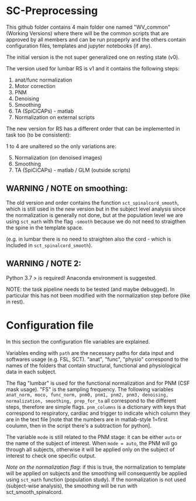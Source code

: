 # SC-Preprocessing

This github folder contains 4 main folder one named "WV_common" (Working Versions) where there will be the common scripts that are approved by all members and can be run propeprly and the others contain configuration files, templates and jupyter notebooks (if any).

The initial version is the not super generalized one on resting state (v0).

The version used for lumbar RS is v1 and it contains the following steps:
1) anat/func normalization
2) Motor correction
3) PNM
4) Denoising 
5) Smoothing
6) TA (SpiCiCAPs) - matlab
7) Normalization on external scripts 

The new version for RS has a different order that can be implemented in task too (to be consistent):

1 to 4 are unaltered so the only variations are:

5) Normalization (on denoised images)
6) Smoothing
7) TA (SpiCiCAPs) - matlab / GLM (outside scripts)

## WARNING / NOTE on smoothing:
The old version and order contains the function `sct_spinalcord_smooth`, which is still used in the new version but in the subject level analysis since the normalization is generally not done, but at the population level we are using `sct_math` with the flag `-smooth` because we do not need to straigthen the spine in the template space.

(e.g. in lumbar there is no need to straighten also the cord - which is included in `sct_spinalcord_smooth`).

## WARNING / NOTE 2:
Python 3.7 > is required! Anaconda environment is suggested.

NOTE: the task pipeline needs to be tested (and maybe debugged). In particular this has not been modified with the normalization step before (like in rest). 


# Configuration file

In this section the configuration file variables are explained.

Variables ending with `path` are the necessary paths for data input and softwares usage (e.g. FSL, SCT). 
"anat", "func", "physio" correspond to the names of the folders that contain structural, functional and physiological data in each subject.

The flag "lumbar" is used for the functional normalization and for PNM (CSF mask usage).
"FS" is the sampling frequency. The following variables `anat_norm, moco, func_norm, pnm0, pnm1, pnm2, pnm3, denoising, normalization, smoothing, prep_for_ta` all correspond to the different steps, therefore are simple flags. `pnm_columns` is a dictionary with keys that correspond to respiratory, cardiac and trigger to indicate which column they are in the text file [note that the numbers are in matlab-style 1=first coulumn, then in the script there's a subtraction for python].

The variable `mode` is still related to the PNM stage: it can be either `auto` or the name of the subject of interest. When `mode = auto`, the PNM will go through all subjects, otherwise it will be applied only on the subject of interest to check one specific output.

*Note on the normalization flag*: if this is true, the normalization to template will be applied on subjects and the smoothing will consequently be applied using `sct_math` function (population study). If the normalization is not used (subject-wise analysis), the smoothing will be run with sct_smooth_spinalcord.



